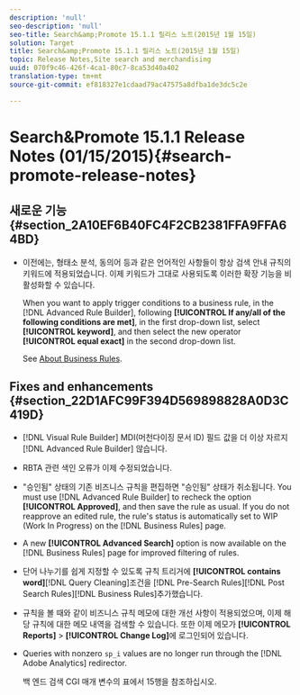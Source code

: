```yaml
---
description: 'null'
seo-description: 'null'
seo-title: Search&amp;Promote 15.1.1 릴리스 노트(2015년 1월 15일)
solution: Target
title: Search&amp;Promote 15.1.1 릴리스 노트(2015년 1월 15일)
topic: Release Notes,Site search and merchandising
uuid: 070f9c46-426f-4ca1-80c7-8ca53d40a402
translation-type: tm+mt
source-git-commit: ef818327e1cdaad79ac47575a8dfba1de3dc5c2e

---
```



# Search&amp;Promote 15.1.1 Release Notes (01/15/2015){#search-promote-release-notes}

## 새로운 기능 {#section_2A10EF6B40FC4F2CB2381FFA9FFA64BD}

* 이전에는, 형태소 분석, 동의어 등과 같은 언어적인 사항들이 항상 검색 안내 규칙의 키워드에 적용되었습니다. 이제 키워드가 그대로 사용되도록 이러한 확장 기능을 비활성화할 수 있습니다.

   When you want to apply trigger conditions to a business rule, in the [!DNL Advanced Rule Builder], following **[!UICONTROL If any/all of the following conditions are met]**, in the first drop-down list, select **[!UICONTROL keyword]**, and then select the new operator **[!UICONTROL equal exact]** in the second drop-down list.

   See [About Business Rules](../c-about-rules-menu/c-about-business-rules.md#concept_2A93D76216754D3D8412CDEA00BD26BD).

## Fixes and enhancements {#section_22D1AFC99F394D569898828A0D3C419D}

* [!DNL Visual Rule Builder] MDI(머천다이징 문서 ID) 필드 값을 더 이상 자르지 [!DNL Advanced Rule Builder] 않습니다.
* RBTA 관련 색인 오류가 이제 수정되었습니다.
* &quot;승인됨&quot; 상태의 기존 비즈니스 규칙을 편집하면 &quot;승인됨&quot; 상태가 취소됩니다. You must use [!DNL Advanced Rule Builder] to recheck the option **[!UICONTROL Approved]**, and then save the rule as usual. If you do not reapprove an edited rule, the rule&#39;s status is automatically set to WIP (Work In Progress) on the [!DNL Business Rules] page.
* A new **[!UICONTROL Advanced Search]** option is now available on the [!DNL Business Rules] page for improved filtering of rules.
* 단어 나누기를 쉽게 지정할 수 있도록 규칙 트리거에 **[!UICONTROL contains word]**[!DNL Query Cleaning]&#x200B;조건을 [!DNL Pre-Search Rules][!DNL Post Search Rules][!DNL Business Rules]추가했습니다.
* 규칙을 볼 때와 같이 비즈니스 규칙 메모에 대한 개선 사항이 적용되었으며, 이제 해당 규칙에 대한 메모 내역을 검색할 수 있습니다. 또한 이제 메모가 **[!UICONTROL Reports]** > **[!UICONTROL Change Log]**&#x200B;에 로그인되어 있습니다.
* Queries with nonzero `sp_i` values are no longer run through the [!DNL Adobe Analytics] redirector.

   백 엔드 검색 CGI 매개 변수의 [](../c-appendices/c-cgiparameters.md#reference_582E85C3886740C98FE88CA9DF7918E8)표에서 15행을 참조하십시오.

